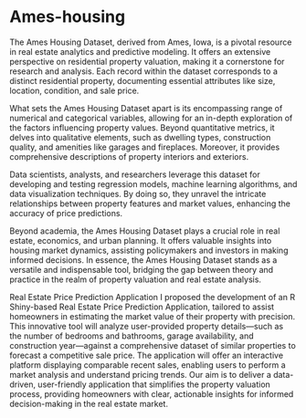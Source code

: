# Ames-housing
The Ames Housing Dataset, derived from Ames, Iowa, is a pivotal resource in real estate analytics and predictive modeling. It offers an extensive perspective on residential property valuation, making it a cornerstone for research and analysis. Each record within the dataset corresponds to a distinct residential property, documenting essential attributes like size,
location, condition, and sale price.


What sets the Ames Housing Dataset apart is its encompassing range of numerical and
categorical variables, allowing for an in-depth exploration of the factors influencing property values. Beyond quantitative metrics, it delves into qualitative elements, such as dwelling types, construction quality, and amenities like garages and fireplaces. Moreover, it provides
comprehensive descriptions of property interiors and exteriors.


Data scientists, analysts, and researchers leverage this dataset for developing and testing
regression models, machine learning algorithms, and data visualization techniques. By doing so, they unravel the intricate relationships between property features and market values, enhancing the accuracy of price predictions.


Beyond academia, the Ames Housing Dataset plays a crucial role in real estate, economics, and urban planning. It offers valuable insights into housing market dynamics, assisting policymakers and investors in making informed decisions. In essence, the Ames Housing Dataset stands as a versatile and indispensable tool, bridging the gap between theory and practice in the realm of property valuation and real estate analysis.

Real Estate Price Prediction Application
I proposed the development of an R Shiny-based Real Estate Price Prediction Application, tailored to assist homeowners in estimating the market value of their property with precision. This innovative tool will analyze user-provided property details—such as the number of bedrooms and bathrooms, garage availability, and construction year—against a comprehensive dataset of similar properties to forecast a competitive sale price. The application will offer an interactive platform displaying comparable recent sales, enabling users to perform a market analysis and understand pricing trends. Our aim is to deliver a data-driven, user-friendly application that simplifies the property valuation process, providing homeowners with clear, actionable insights for informed decision-making in the real estate market.

